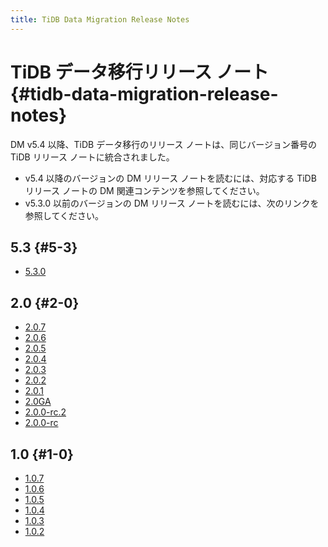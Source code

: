 ```yaml
---
title: TiDB Data Migration Release Notes
---
```


# TiDB データ移行リリース ノート {#tidb-data-migration-release-notes}

DM v5.4 以降、TiDB データ移行のリリース ノートは、同じバージョン番号の TiDB リリース ノートに統合されました。

-   v5.4 以降のバージョンの DM リリース ノートを読むには、対応する TiDB リリース ノートの DM 関連コンテンツを参照してください。
-   v5.3.0 以前のバージョンの DM リリース ノートを読むには、次のリンクを参照してください。

## 5.3 {#5-3}

-   [<a href="https://docs.pingcap.com/tidb-data-migration/v5.3/5.3.0/">5.3.0</a>](https://docs.pingcap.com/tidb-data-migration/v5.3/5.3.0/)

## 2.0 {#2-0}

-   [<a href="https://docs.pingcap.com/tidb-data-migration/v5.3/2.0.7/">2.0.7</a>](https://docs.pingcap.com/tidb-data-migration/v5.3/2.0.7/)
-   [<a href="https://docs.pingcap.com/tidb-data-migration/v5.3/2.0.6/">2.0.6</a>](https://docs.pingcap.com/tidb-data-migration/v5.3/2.0.6/)
-   [<a href="https://docs.pingcap.com/tidb-data-migration/v5.3/2.0.5/">2.0.5</a>](https://docs.pingcap.com/tidb-data-migration/v5.3/2.0.5/)
-   [<a href="https://docs.pingcap.com/tidb-data-migration/v5.3/2.0.4/">2.0.4</a>](https://docs.pingcap.com/tidb-data-migration/v5.3/2.0.4/)
-   [<a href="https://docs.pingcap.com/tidb-data-migration/v5.3/2.0.3/">2.0.3</a>](https://docs.pingcap.com/tidb-data-migration/v5.3/2.0.3/)
-   [<a href="https://docs.pingcap.com/tidb-data-migration/v5.3/2.0.2/">2.0.2</a>](https://docs.pingcap.com/tidb-data-migration/v5.3/2.0.2/)
-   [<a href="https://docs.pingcap.com/tidb-data-migration/v5.3/2.0.1/">2.0.1</a>](https://docs.pingcap.com/tidb-data-migration/v5.3/2.0.1/)
-   [<a href="https://docs.pingcap.com/tidb-data-migration/v5.3/2.0.0-ga/">2.0GA</a>](https://docs.pingcap.com/tidb-data-migration/v5.3/2.0.0-ga/)
-   [<a href="https://docs.pingcap.com/tidb-data-migration/v5.3/2.0.0-rc.2/">2.0.0-rc.2</a>](https://docs.pingcap.com/tidb-data-migration/v5.3/2.0.0-rc.2/)
-   [<a href="https://docs.pingcap.com/tidb-data-migration/v5.3/2.0.0-rc/">2.0.0-rc</a>](https://docs.pingcap.com/tidb-data-migration/v5.3/2.0.0-rc/)

## 1.0 {#1-0}

-   [<a href="https://docs.pingcap.com/tidb-data-migration/v5.3/1.0.7/">1.0.7</a>](https://docs.pingcap.com/tidb-data-migration/v5.3/1.0.7/)
-   [<a href="https://docs.pingcap.com/tidb-data-migration/v5.3/1.0.6/">1.0.6</a>](https://docs.pingcap.com/tidb-data-migration/v5.3/1.0.6/)
-   [<a href="https://docs.pingcap.com/tidb-data-migration/v5.3/1.0.5/">1.0.5</a>](https://docs.pingcap.com/tidb-data-migration/v5.3/1.0.5/)
-   [<a href="https://docs.pingcap.com/tidb-data-migration/v5.3/1.0.4/">1.0.4</a>](https://docs.pingcap.com/tidb-data-migration/v5.3/1.0.4/)
-   [<a href="https://docs.pingcap.com/tidb-data-migration/v5.3/1.0.3/">1.0.3</a>](https://docs.pingcap.com/tidb-data-migration/v5.3/1.0.3/)
-   [<a href="https://docs.pingcap.com/tidb-data-migration/v5.3/1.0.2/">1.0.2</a>](https://docs.pingcap.com/tidb-data-migration/v5.3/1.0.2/)
